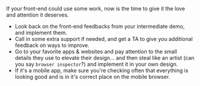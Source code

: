 If your front-end could use some work, now is the time to give it the love and attention it deserves.

- Look back on the front-end feedbacks from your intermediate demo, and implement them.
- Call in some extra support if needed, and get a TA to give you additional feedback on ways to improve.
- Go to your favorite apps & websites and pay attention to the small details they use to elevate their design... and then steal like an artist (can you say `browser inspector`?) and implement it in your own design.
- If it's a mobile app, make sure you're checking often that everything is looking good and is in it's correct place on the mobile browser.

